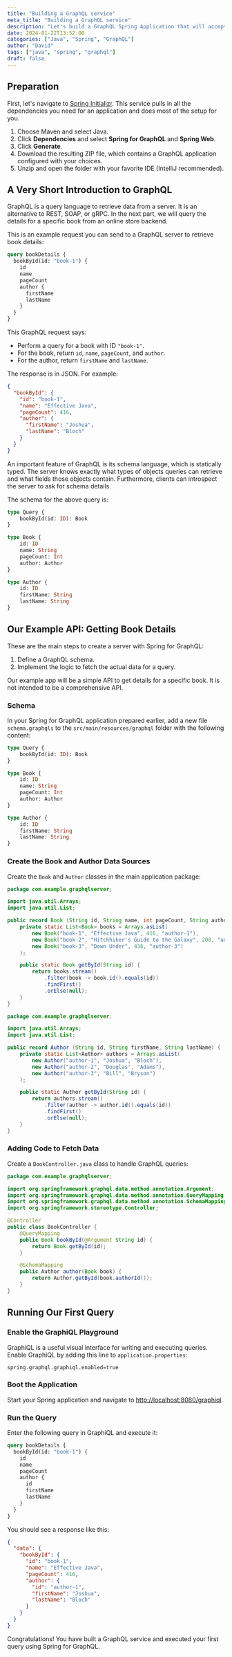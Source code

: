 ```yaml
---
title: "Building a GraphQL service"
meta_title: "Building a GraphQL service"
description: "Let's build a GraphQL Spring Application that will accept GraphQL requests at http://localhost:8080/graphql. First, let's navigate to https://start.spring.io. This service pulls in all the dependencies you need for an application and does most of the setup for you. GraphQL is a query language to retrieve data efficiently."
date: 2024-01-22T13:52:00
categories: ["Java", "Spring", "GraphQL"]
author: "David"
tags: ["java", "spring", "graphql"]
draft: false
---
```


## Preparation

First, let's navigate to [Spring Initializr](https://start.spring.io). This service pulls in all the dependencies you need for an application and does most of the setup for you.

1. Choose Maven and select Java.
2. Click **Dependencies** and select **Spring for GraphQL** and **Spring Web**.
3. Click **Generate**.
4. Download the resulting ZIP file, which contains a GraphQL application configured with your choices.
5. Unzip and open the folder with your favorite IDE (IntelliJ recommended).

## A Very Short Introduction to GraphQL

GraphQL is a query language to retrieve data from a server. It is an alternative to REST, SOAP, or gRPC. In the next part, we will query the details for a specific book from an online store backend.

This is an example request you can send to a GraphQL server to retrieve book details:

```graphql
query bookDetails {
  bookById(id: "book-1") {
    id
    name
    pageCount
    author {
      firstName
      lastName
    }
  }
}
```

This GraphQL request says:
- Perform a query for a book with ID `"book-1"`.
- For the book, return `id`, `name`, `pageCount`, and `author`.
- For the author, return `firstName` and `lastName`.

The response is in JSON. For example:

```json
{
  "bookById": {
    "id": "book-1",
    "name": "Effective Java",
    "pageCount": 416,
    "author": {
      "firstName": "Joshua",
      "lastName": "Bloch"
    }
  }
}
```

An important feature of GraphQL is its schema language, which is statically typed. The server knows exactly what types of objects queries can retrieve and what fields those objects contain. Furthermore, clients can introspect the server to ask for schema details.

The schema for the above query is:

```graphql
type Query {
    bookById(id: ID): Book
}

type Book {
    id: ID
    name: String
    pageCount: Int
    author: Author
}

type Author {
    id: ID
    firstName: String
    lastName: String
}
```

## Our Example API: Getting Book Details

These are the main steps to create a server with Spring for GraphQL:

1. Define a GraphQL schema.
2. Implement the logic to fetch the actual data for a query.

Our example app will be a simple API to get details for a specific book. It is not intended to be a comprehensive API.

### Schema

In your Spring for GraphQL application prepared earlier, add a new file `schema.graphqls` to the `src/main/resources/graphql` folder with the following content:

```graphql
type Query {
    bookById(id: ID): Book
}

type Book {
    id: ID
    name: String
    pageCount: Int
    author: Author
}

type Author {
    id: ID
    firstName: String
    lastName: String
}
```

### Create the Book and Author Data Sources

Create the `Book` and `Author` classes in the main application package:

```java
package com.example.graphqlserver;

import java.util.Arrays;
import java.util.List;

public record Book (String id, String name, int pageCount, String authorId) {
    private static List<Book> books = Arrays.asList(
        new Book("book-1", "Effective Java", 416, "author-1"),
        new Book("book-2", "Hitchhiker's Guide to the Galaxy", 208, "author-2"),
        new Book("book-3", "Down Under", 436, "author-3")
    );

    public static Book getById(String id) {
        return books.stream()
            .filter(book -> book.id().equals(id))
            .findFirst()
            .orElse(null);
    }
}
```

```java
package com.example.graphqlserver;

import java.util.Arrays;
import java.util.List;

public record Author (String id, String firstName, String lastName) {
    private static List<Author> authors = Arrays.asList(
        new Author("author-1", "Joshua", "Bloch"),
        new Author("author-2", "Douglas", "Adams"),
        new Author("author-3", "Bill", "Bryson")
    );

    public static Author getById(String id) {
        return authors.stream()
            .filter(author -> author.id().equals(id))
            .findFirst()
            .orElse(null);
    }
}
```

### Adding Code to Fetch Data

Create a `BookController.java` class to handle GraphQL queries:

```java
package com.example.graphqlserver;

import org.springframework.graphql.data.method.annotation.Argument;
import org.springframework.graphql.data.method.annotation.QueryMapping;
import org.springframework.graphql.data.method.annotation.SchemaMapping;
import org.springframework.stereotype.Controller;

@Controller
public class BookController {
    @QueryMapping
    public Book bookById(@Argument String id) {
        return Book.getById(id);
    }

    @SchemaMapping
    public Author author(Book book) {
        return Author.getById(book.authorId());
    }
}
```

## Running Our First Query

### Enable the GraphiQL Playground

GraphiQL is a useful visual interface for writing and executing queries. Enable GraphiQL by adding this line to `application.properties`:

```properties
spring.graphql.graphiql.enabled=true
```

### Boot the Application

Start your Spring application and navigate to [http://localhost:8080/graphiql](http://localhost:8080/graphiql).

### Run the Query

Enter the following query in GraphiQL and execute it:

```graphql
query bookDetails {
  bookById(id: "book-1") {
    id
    name
    pageCount
    author {
      id
      firstName
      lastName
    }
  }
}
```

You should see a response like this:

```json
{
  "data": {
    "bookById": {
      "id": "book-1",
      "name": "Effective Java",
      "pageCount": 416,
      "author": {
        "id": "author-1",
        "firstName": "Joshua",
        "lastName": "Bloch"
      }
    }
  }
}
```

Congratulations! You have built a GraphQL service and executed your first query using Spring for GraphQL.

